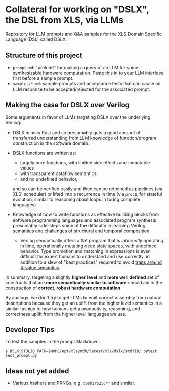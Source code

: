 # Collateral for working on "DSLX", the DSL from XLS, via LLMs

Repository for LLM prompts and Q&A samples for the XLS Domain Specific Language
(DSL) called DSLX.

## Structure of this project

* `prompt.md`: "prelude" for making a query of an LLM for some synthesizable
  hardware computation. Paste this in to your LLM interface first before a
  sample prompt.
* `samples/*.md`: sample prompts and acceptance tests that can cause an LLM
  response to be accepted/rejected for the associated prompt.

## Making the case for DSLX over Verilog

Some arguments in favor of LLMs targeting DSLX over the underlying Verilog:

* DSLX mimics Rust and so presumably gets a good amount of transferred
  understanding from LLM knowledge of function/program construction in the
  software domain.
* DSLX functions are written as:
  * largely pure functions, with limited side effects and immutable values
  * with transparent dataflow semantics
  * and no undefined behavior,
  
  and so can be verified easily and then can be retmined as pipelines (via XLS' scheduler)
  or lifted into a recurrence in time (via `proc`s, for stateful evolution,
  similar to reasoning about loops in turing complete languages).
* Knowledge of how to write functions as effective building blocks from
  software programming languages and associated program synthesis presumably
  side-steps some of the difficulty in learning Verilog semantics and challenges
  of structural and temporal composition.
  * Verilog semantically offers a flat program that is *inherently* operating
    in time, operationally mutating deep state spaces, with undefined behavior.
    Type promotion and matching in expressions is even difficult for expert
    humans to understand and use correctly, in addition to a slew of
    "best practices" required to avoid [traps around 4-value
    semantics](http://www.sunburst-design.com/papers/CummingsSNUG1999Boston_FullParallelCase_rev1_1.pdf). 

In summary, targeting a slightly **higher level** and **more well defined** set
of constructs that are **more semantically similar to software** should aid in
the construction of **correct, robust hardware computation**.

By analogy: we don't try to get LLMs to emit correct assembly from natural
descriptions because they get an uplift from the higher level semantics in a
similar fashion to how humans get a productivity, reasoning, and correctness
uplift from the higher level languages we use.

## Developer Tips

To test the samples in the prompt Markdown:

```
$ DSLX_STDLIB_PATH=$HOME/opt/xlsynth/latest/xls/dslx/stdlib/ pytest test_prompt.py
```

## Ideas not yet added

* Various hashers and PRNGs, e.g. `xoshiro256**` and similar.
